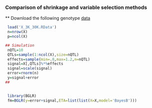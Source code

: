 ### Comparison of shrinkage and variable selection methods

** Download the following genotype [data](https://www.dropbox.com/s/tkrnzipro28gah2/X_3K_30K.RData?dl=0)

```R
 load('X_3K_30K.RData')
 n=nrow(X)
 p=ncol(X)

## Simulation
 nQTL=10
 QTLs=sample(1:ncol(X),size=nQTL)
 effects=sample(min=.8,max=1.2,n=nQTL)
 signal=X[,QTLs]%*%effects
 signal=scale(signal)
 error=rnorm(n)
 y=signal+error
##

 
 library(BGLR)
 fm=BGLR(y=error+signal,ETA=list(list(X=X,model='BayesB')))

```


